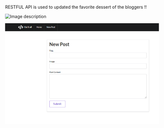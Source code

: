 RESTFUL API is used to updated the favorite dessert of the bloggers !! 

![Image description](https://github.com/selenalee123/Dessert-Blog-RESTFUL-API/blob/master/Web%20interface.png5)

![Image description1](https://github.com/selenalee123/Dessert-Blog-RESTFUL-API/blob/master/Create%20the%20Content.png)
